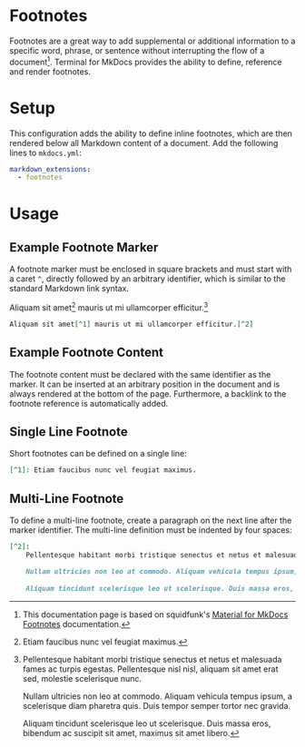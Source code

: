 # Footnotes

Footnotes are a great way to add supplemental or additional information to a
specific word, phrase, or sentence without interrupting the flow of a document[^credit].
Terminal for MkDocs provides the ability to define, reference and render
footnotes.

# Setup

This configuration adds the ability to define inline footnotes, which are then
rendered below all Markdown content of a document. Add the following lines to
`mkdocs.yml`:

```yaml
markdown_extensions:
  - footnotes
```

# Usage

## Example Footnote Marker

A footnote marker must be enclosed in square brackets and must start with a
caret `^`, directly followed by an arbitrary identifier, which is similar to
the standard Markdown link syntax.

Aliquam sit amet[^1] mauris ut mi ullamcorper efficitur.[^2]

```markdown
Aliquam sit amet[^1] mauris ut mi ullamcorper efficitur.[^2]
```

## Example Footnote Content

The footnote content must be declared with the same identifier as the marker.
It can be inserted at an arbitrary position in the document and is always
rendered at the bottom of the page. Furthermore, a backlink to the footnote
reference is automatically added.

## Single Line Footnote

Short footnotes can be defined on a single line:

[^1]: Etiam faucibus nunc vel feugiat maximus.

```markdown
[^1]: Etiam faucibus nunc vel feugiat maximus.
```


## Multi-Line Footnote

To define a multi-line footnote, create a paragraph on the next line after the marker identifier.  The multi-line definition must be indented by four spaces:

[^2]:
    Pellentesque habitant morbi tristique senectus et netus et malesuada fames ac turpis egestas. Pellentesque nisl nisl, aliquam sit amet erat sed, molestie scelerisque nunc. 
    
    Nullam ultricies non leo at commodo. Aliquam vehicula tempus ipsum, a scelerisque diam pharetra quis. Duis tempor semper tortor nec gravida. 
    
    Aliquam tincidunt scelerisque leo ut scelerisque. Duis massa eros, bibendum ac suscipit sit amet, maximus sit amet libero. 

```markdown
[^2]:
    Pellentesque habitant morbi tristique senectus et netus et malesuada fames ac turpis egestas. Pellentesque nisl nisl, aliquam sit amet erat sed, molestie scelerisque nunc. 

    Nullam ultricies non leo at commodo. Aliquam vehicula tempus ipsum, a scelerisque diam pharetra quis. Duis tempor semper tortor nec gravida. 
    
    Aliquam tincidunt scelerisque leo ut scelerisque. Duis massa eros, bibendum ac suscipit sit amet, maximus sit amet libero. 
```


[^credit]:
    This documentation page is based on squidfunk's [Material for MkDocs Footnotes](https://squidfunk.github.io/mkdocs-material/reference/footnotes/) documentation.

